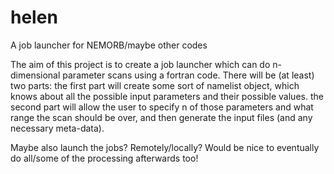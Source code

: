 helen
=====

A job launcher for NEMORB/maybe other codes

The aim of this project is to create a job launcher which can do n-dimensional parameter scans using a fortran code.
There will be (at least) two parts:
      the first part will create some sort of namelist object, which knows about all the possible input parameters and their possible values.
      the second part will allow the user to specify n of those parameters and what range the scan should be over, and then generate the input files (and any necessary meta-data).

Maybe also launch the jobs? Remotely/locally?
Would be nice to eventually do all/some of the processing afterwards too!
